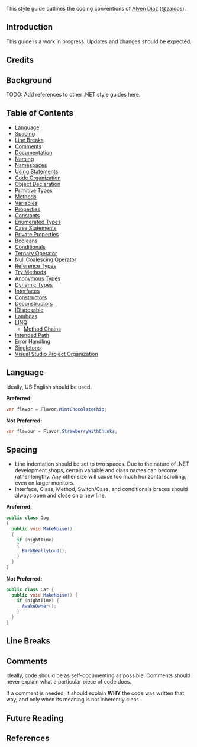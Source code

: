 This style guide outlines the coding conventions of [Alven
Diaz](http://www.zaidox.com) ([@zaidos](http://www.twitter.com/zaidos)).

## Introduction

This guide is a work in progress. Updates and changes should be expected.

## Credits

## Background

TODO: Add references to other .NET style guides here.

## Table of Contents

- [Language](#language)
- [Spacing](#spacing)
- [Line Breaks](#line-breaks)
- [Comments](#comments)
- [Documentation](#documentation)
- [Naming](#naming)
- [Namespaces](#namespaces)
- [Using Statements](#using-statements)
- [Code Organization](#code-organization)
- [Object Declaration](#object-declaration)
- [Primitive Types](#primitive-types)
- [Methods](#methods)
- [Variables](#variables)
- [Properties](#properties)
- [Constants](#constants)
- [Enumerated Types](#enumerated-types)
- [Case Statements](#case-statements)
- [Private Properties](#private-properties)
- [Booleans](#booleans)
- [Conditionals](#conditionals)
 - [Ternary Operator](#ternary-operator)
 - [Null Coalescing Operator](#null-coalescing-operator)
- [Reference Types](#reference-types)
- [Try Methods](#try-methods)
- [Anonymous Types](#anonymous-types)
- [Dynamic Types](#dynamic-types)
- [Interfaces](#interfaces)
- [Constructors](#constructors)
- [Deconstructors](#deconstructors)
- [IDisposable](#idisposable)
- [Lambdas](#lambdas)
- [LINQ](#linq)
  - [Method Chains](#method-chains)
- [Intended Path](#intended-path)
- [Error Handling](#error-handling)
- [Singletons](#singletons)
- [Visual Studio Project Organization](#project-organization)

## Language

Ideally, US English should be used.

**Preferred:**
```csharp
var flavor = Flavor.MintChocolateChip;
```

**Not Preferred:**
```csharp
var flavour = Flavor.StrawberryWithChunks;
```

## Spacing

- Line indentation should be set to two spaces. Due to the nature of .NET
  development shops, certain variable and class names can become rather lengthy.
  Any other size will cause too much horizontal scrolling, even on larger
  monitors.
- Interface, Class, Method, Switch/Case, and conditionals braces should always
  open and close on a new line.

**Preferred:**
```csharp
public class Dog
{
  public void MakeNoise()
  {
    if (nightTime)
    {
      BarkReallyLoud();
    }
  }
}
```

**Not Preferred:**
```csharp
public class Cat {
  public void MakeNoise() {
    if (nightTime) {
      AwakeOwner();
    }
  }
}
```

## Line Breaks



## Comments

Ideally, code should be as self-documenting as possible. Comments should never
explain what a particular piece of code does.

If a comment is needed, it should explain **WHY** the code was written that way,
and only when its meaning is not inherently clear.

## Future Reading

## References
